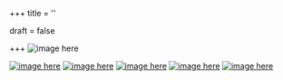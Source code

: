 +++
title = ''

draft = false


+++
![image here](../images/explorer.png#center)


[![image here](../images/explorer-1.png#center)](../explorer-1)
[![image here](../images/explorer-2.png#center)](../explorer-2)
[![image here](../images/explorer-3.png#center)](../explorer-3)
[![image here](../images/explorer-4.png#center)](../explorer-4)
[![image here](../images/explorer-5.png#center)](../explorer-5)